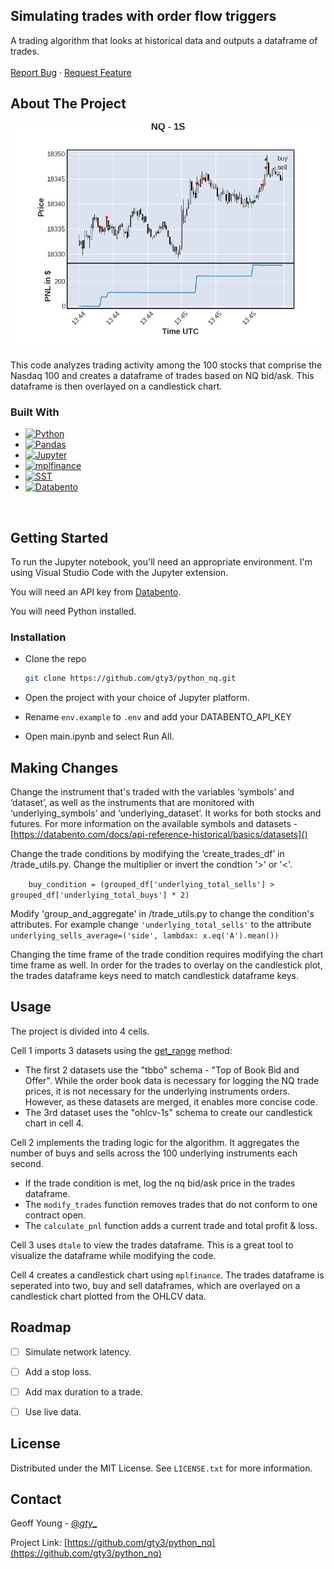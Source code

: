 

<h2 >Simulating trades with order flow triggers</h2>

<p >
  A trading algorithm that looks at historical data and outputs a dataframe of trades.
    <br />
    <br />
    <a href="https://github.com/gty3/dom-replay/issues/new?labels=bug&template=bug-report---.md">Report Bug</a>
    ·
    <a href="https://github.com/gty3/dom-replay/issues/new?labels=enhancement&template=feature-request---.md">Request Feature</a>
  </p>
</div>

<!-- ABOUT THE PROJECT -->

## About The Project

![Product Screenshot](https://raw.githubusercontent.com/gty3/dom-img/main/nq_1s_2m.png)

This code analyzes trading activity among the 100 stocks that comprise the Nasdaq 100 and creates a dataframe of trades based on NQ bid/ask. This dataframe is then overlayed on a candlestick chart.

### Built With

* [![Python](https://img.shields.io/badge/Python-20232A?style=for-the-badge&logo=python&logoColor=61DAFB)](https://www.python.org/)
* [![Pandas](https://img.shields.io/badge/Pandas-42b883?style=for-the-badge&logo=pandas)](https://pandas.pydata.org/)
* [![Jupyter](https://img.shields.io/badge/Jupyter-DEA584?style=for-the-badge&logo=jupyter)](https://jupyter.org/)
* [![mplfinance](https://img.shields.io/badge/mplfinance-FF9900?style=for-the-badge&logo=)](https://github.com/matplotlib/mplfinance)
* [![SST](https://img.shields.io/badge/dtale-4A90E2?style=for-the-badge&logo=serverless-stack)](https://github.com/man-group/dtale)
* [![Databento](https://img.shields.io/badge/Databento-DEA584?style=for-the-badge&logo=custom&logoColor=white)](https://databento.com/)

<br />

## Getting Started

To run the Jupyter notebook, you'll need an appropriate environment.
I'm using Visual Studio Code with the Jupyter extension.

You will need an API key from  [Databento](https://databento.com/).

You will need Python installed.

### Installation

* Clone the repo

  ```sh
  git clone https://github.com/gty3/python_nq.git
  ```
* Open the project with your choice of Jupyter platform.
* Rename `env.example` to `.env` and add your DATABENTO_API_KEY
* Open main.ipynb and select Run All.

<!-- MAKING CHANGES -->
## Making Changes

Change the instrument that's traded with the variables ‘symbols’ and ‘dataset’, as well as the instruments that are monitored with ‘underlying_symbols’ and ‘underlying_dataset’. It works for both stocks and futures. For more information on the available symbols and datasets - [https://databento.com/docs/api-reference-historical/basics/datasets]()

Change the trade conditions by modifying the ‘create_trades_df’ in /trade_utils.py.
Change the multiplier or invert the condtion '>' or '<'.

`    buy_condition = (grouped_df['underlying_total_sells'] > grouped_df['underlying_total_buys'] * 2)`

Modify 'group_and_aggregate' in /trade_utils.py to change the condition's attributes. For example change `'underlying_total_sells'` to the attribute  `underlying_sells_average=('side', lambdax: x.eq('A').mean())`

Changing the time frame of the trade condition requires modifying the chart time frame as well. In order for the trades to overlay on the candlestick plot, the trades dataframe keys need to match candlestick dataframe keys.


## Usage

The project is divided into 4 cells.

Cell 1 imports 3 datasets using the [get_range](https://databento.com/docs/api-reference-historical/timeseries/timeseries-get-range?historical=python&live=python) method:
- The first 2 datasets use the "tbbo" schema - "Top of Book Bid and Offer". While the order book data is necessary for logging the NQ trade prices, it is not necessary for the underlying instruments orders. However, as these datasets are merged, it enables more concise code.
- The 3rd dataset uses the "ohlcv-1s" schema to create our candlestick chart in cell 4.

Cell 2 implements the trading logic for the algorithm.
It aggregates the number of buys and sells across the 100 underlying instruments each second.

- If the trade condition is met, log the nq bid/ask price in the trades dataframe.
- The `modify_trades` function removes trades that do not conform to one contract open.
- The `calculate_pnl` function adds a current trade and total profit & loss.

Cell 3 uses `dtale` to view the trades dataframe. This is a great tool to visualize the dataframe while modifying the code.

Cell 4 creates a candlestick chart using `mplfinance`. The trades dataframe is seperated into two, buy and sell dataframes, which are overlayed on a candlestick chart plotted from the OHLCV data.


## Roadmap

- [ ] Simulate network latency.
- [ ] Add a stop loss.
- [ ] Add max duration to a trade.
- [ ] Use live data.


## License

Distributed under the MIT License. See `LICENSE.txt` for more information.


## Contact

Geoff Young - [@_gty__](https://x.com/_gty__)

Project Link: [https://github.com/gty3/python_nq](https://github.com/gty3/python_nq)
